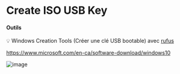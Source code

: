 # Create ISO USB Key


#### Outils

:bulb: Windows Creation Tools (Créer une clé USB bootable) avec [rufus](https://rufus.ie/fr)

https://www.microsoft.com/en-ca/software-download/windows10

![image](images/rufus_USB.png)
